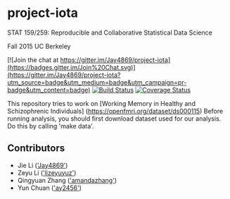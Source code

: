 # project-iota
STAT 159/259: Reproducible and Collaborative Statistical Data Science

Fall 2015 UC Berkeley


[![Join the chat at https://gitter.im/Jay4869/project-iota](https://badges.gitter.im/Join%20Chat.svg)](https://gitter.im/Jay4869/project-iota?utm_source=badge&utm_medium=badge&utm_campaign=pr-badge&utm_content=badge)
[![Build Status](https://travis-ci.org/berkeley-stat159/project-iota.svg?branch=master)](https://travis-ci.org/berkeley-stat159/project-iota?branch=master)
[![Coverage Status](https://coveralls.io/repos/berkeley-stat159/project-iota/badge.svg?branch=master)](https://coveralls.io/r/berkeley-stat159/project-iota?branch=master)

This repository tries to work on [Working Memory in Healthy and Schizophrenic Individuals] (https://openfmri.org/dataset/ds000115)
Before running analysis, you should first download dataset used for our analysis. Do this by calling 'make data'.


## Contributors

- Jie Li (['Jay4869'](https://github.com/Jay4869))
- Zeyu Li (['lizeyuyuz'](https://github.com/lizeyuyuz))
- Qingyuan Zhang (['amandazhang'](https://github.com/amandazhang))
- Yun Chuan (['ay2456'](https://github.com/ay2456))
